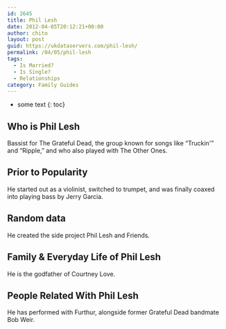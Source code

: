 ```yaml
---
id: 2645
title: Phil Lesh
date: 2012-04-05T20:12:21+00:00
author: chito
layout: post
guid: https://ukdataservers.com/phil-lesh/
permalink: /04/05/phil-lesh
tags:
  - Is Married?
  - Is Single?
  - Relationships
category: Family Guides
---
```


* some text
{: toc}
          
          
## Who is  Phil Lesh
                  
                  
                  
Bassist for The Grateful Dead, the group known for songs like &#8220;Truckin'&#8221; and &#8220;Ripple,&#8221; and who also played with The Other Ones.
                  
                
                
                
## Prior to Popularity 
                  
                  
                  
He started out as a violinist, switched to trumpet, and was finally coaxed into playing bass by Jerry Garcia.
                  
                
                
                
## Random data 
                  
                  
                  
He created the side project Phil Lesh and Friends.
                  
                
                
                
## Family & Everyday Life of Phil Lesh
                  
                  
                  
He is the godfather of Courtney Love.
                  
                
                
                
## People Related With  Phil Lesh
                  
                  
                  
He has performed with Furthur, alongside former Grateful Dead bandmate Bob Weir.
                  
                
              
            
          
          
          
    
    
  
